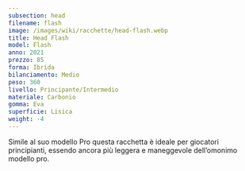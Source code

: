 ```yaml
---
subsection: head
filename: flash
image: /images/wiki/racchette/head-flash.webp
title: Head Flash
model: Flash
anno: 2021
prezzo: 85
forma: Ibrida
bilanciamento: Medio
peso: 360
livello: Principante/Intermedio
materiale: Carbonio
gomma: Eva
superficie: Lisica
weight: -4
---
```

Simile al suo modello Pro questa racchetta è ideale per giocatori principianti, essendo ancora più leggera e maneggevole dell’omonimo modello pro.